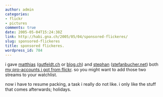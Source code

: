 ```yaml
---
author: admin
categories:
- flickr
- pictures
comments: true
date: 2005-05-04T15:24:38Z
link: http://habi.gna.ch/2005/05/04/sponsored-flickeres/
slug: sponsored-flickeres
title: sponsored flickeres.
wordpress_id: 784
---
```


i gave [matthias](http://www.flickr.com/photos/matthiasg/) ([gutfeldt.ch](http://www.gutfeldt.ch/matthias/blog/) or  [blog.ch](http://blog.ch/)) and [stephan](http://www.flickr.com/photos/bucher/) ([stefanbucher.net](http://www.stefanbucher.net/)) both [my pro-accounts i got from flickr](http://habi.gna.ch/blog/archives/000578.html). so you might want to add those two streams to your watchlist.
  
now i have to resume packing, a task i really do not like. i only like the stuff that comes afterwards; holidays. 

